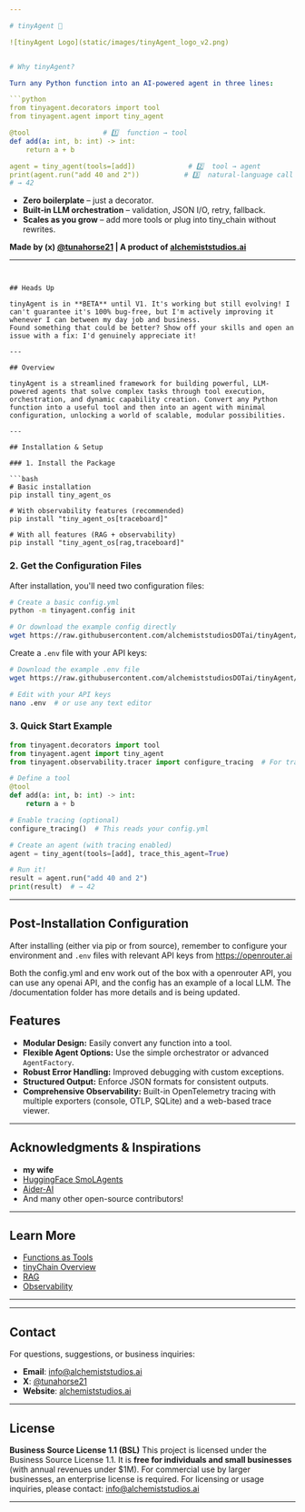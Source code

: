 ```yaml
---

# tinyAgent 🤖

![tinyAgent Logo](static/images/tinyAgent_logo_v2.png)


# Why tinyAgent?

Turn any Python function into an AI‑powered agent in three lines:

```python
from tinyagent.decorators import tool
from tinyagent.agent import tiny_agent

@tool                  # 1️⃣  function → tool
def add(a: int, b: int) -> int:
    return a + b

agent = tiny_agent(tools=[add])             # 2️⃣  tool → agent
print(agent.run("add 40 and 2"))           # 3️⃣  natural‑language call
# → 42
```

- **Zero boilerplate** – just a decorator.
- **Built‑in LLM orchestration** – validation, JSON I/O, retry, fallback.
- **Scales as you grow** – add more tools or plug into tiny_chain without rewrites.


**Made by (x) [@tunahorse21](https://x.com/tunahorse21) | A product of [alchemiststudios.ai](https://alchemiststudios.ai)**

---
```


## Heads Up

tinyAgent is in **BETA** until V1. It's working but still evolving! I can't guarantee it's 100% bug-free, but I'm actively improving it whenever I can between my day job and business.  
Found something that could be better? Show off your skills and open an issue with a fix: I'd genuinely appreciate it!

---

## Overview

tinyAgent is a streamlined framework for building powerful, LLM-powered agents that solve complex tasks through tool execution, orchestration, and dynamic capability creation. Convert any Python function into a useful tool and then into an agent with minimal configuration, unlocking a world of scalable, modular possibilities.

---

## Installation & Setup

### 1. Install the Package

```bash
# Basic installation
pip install tiny_agent_os

# With observability features (recommended)
pip install "tiny_agent_os[traceboard]"

# With all features (RAG + observability)
pip install "tiny_agent_os[rag,traceboard]"
```

### 2. Get the Configuration Files

After installation, you'll need two configuration files:

```bash
# Create a basic config.yml
python -m tinyagent.config init

# Or download the example config directly
wget https://raw.githubusercontent.com/alchemiststudiosDOTai/tinyAgent/v0.65/config.yml
```

Create a `.env` file with your API keys:

```bash
# Download the example .env file
wget https://raw.githubusercontent.com/alchemiststudiosDOTai/tinyAgent/v0.65/.envexample -O .env

# Edit with your API keys
nano .env  # or use any text editor
```

### 3. Quick Start Example

```python
from tinyagent.decorators import tool
from tinyagent.agent import tiny_agent
from tinyagent.observability.tracer import configure_tracing  # For tracing support

# Define a tool
@tool
def add(a: int, b: int) -> int:
    return a + b

# Enable tracing (optional)
configure_tracing()  # This reads your config.yml

# Create an agent (with tracing enabled)
agent = tiny_agent(tools=[add], trace_this_agent=True)

# Run it!
result = agent.run("add 40 and 2")
print(result)  # → 42

```

---

## Post-Installation Configuration

After installing (either via pip or from source), remember to configure your environment and `.env` files with relevant API keys from https://openrouter.ai

Both the config.yml and env work out of the box with a openrouter API, you can use any openai API, and the config has an example of a local LLM.
The /documentation folder has more details and is being updated.

## Features

- **Modular Design:** Easily convert any function into a tool.
- **Flexible Agent Options:** Use the simple orchestrator or advanced `AgentFactory`.
- **Robust Error Handling:** Improved debugging with custom exceptions.
- **Structured Output:** Enforce JSON formats for consistent outputs.
- **Comprehensive Observability:** Built-in OpenTelemetry tracing with multiple exporters (console, OTLP, SQLite) and a web-based trace viewer.

---

## Acknowledgments & Inspirations

- **my wife**
- [HuggingFace SmoLAgents](https://github.com/huggingface/smolagents)
- [Aider-AI](https://github.com/Aider-AI/aider)
- And many other open-source contributors!

---

## Learn More

- [Functions as Tools](documentation/agentsarefunction.md)
- [tinyChain Overview](documentation/tiny_chain_overview.md)
- [RAG](documentation/rag.md)
- [Observability](documentation/observability.md)

---

---

## Contact

For questions, suggestions, or business inquiries:

- **Email**: [info@alchemiststudios.ai](mailto:info@alchemiststudios.ai)
- **X**: [@tunahorse21](https://x.com/tunahorse21)
- **Website**: [alchemiststudios.ai](https://alchemiststudios.ai)

---

## License

**Business Source License 1.1 (BSL)**
This project is licensed under the Business Source License 1.1. It is **free for individuals and small businesses** (with annual revenues under $1M).
For commercial use by larger businesses, an enterprise license is required.
For licensing or usage inquiries, please contact: [info@alchemiststudios.ai](mailto:info@alchemiststudios.ai)

---
